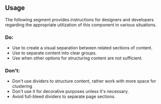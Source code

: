<ComponentHeading name="Divider"></ComponentHeading>

<TableOfContents></TableOfContents>

## Usage

The following segment provides instructions for designers and developers regarding the appropriate utilization of this
component in various situations.

### Do:

- Use to create a visual separation between related sections of content.
- Use to separate content into clear groups.
- Use when other options for structuring content are not sufficient.

### Don't:

- Don't use dividers to structure content, rather work with more space for clustering
- Don't use it for decorative purposes unless it's necessary.
- Avoid full-bleed dividers to separate page sections.
